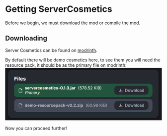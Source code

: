 # Getting ServerCosmetics
Before we begin, we must download the mod or compile the mod.
## Downloading
Server Cosmetics can be found on [modrinth](https://modrinth.com/mod/server-cosmetics).

By default there will be demo cosmetics here, to see them you will need the resource pack, it should be as the primary file on modrinth:
![alt text](image.png)

Now you can proceed further!